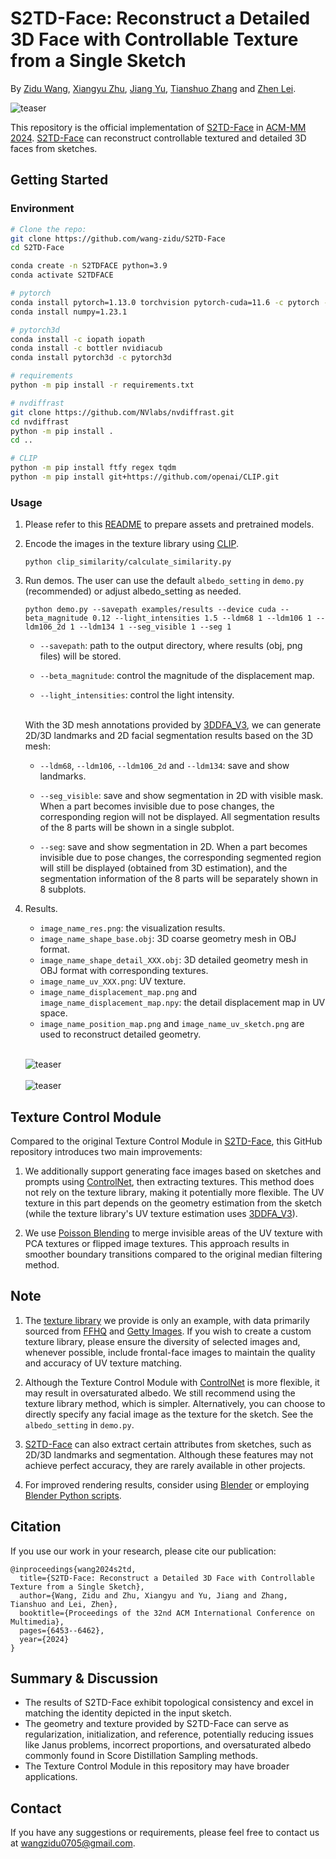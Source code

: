 # S2TD-Face: Reconstruct a Detailed 3D Face with Controllable Texture from a Single Sketch

By [Zidu Wang](https://wang-zidu.github.io/), [Xiangyu Zhu](https://xiangyuzhu-open.github.io/homepage/), [Jiang Yu](https://scholar.google.com/citations?view_op=list_works&hl=zh-CN&user=QYY-3I0AAAAJ), [Tianshuo Zhang](https://openreview.net/profile?id=~Tianshuo_Zhang2) and [Zhen Lei](http://www.cbsr.ia.ac.cn/users/zlei/).

![teaser](/teaser/1.jpg)

This repository is the official implementation of [S2TD-Face](https://arxiv.org/abs/2408.01218) in [ACM-MM 2024](https://2024.acmmm.org/). [S2TD-Face](https://arxiv.org/abs/2408.01218) can reconstruct controllable textured and detailed 3D
faces from sketches.

## Getting Started
### Environment
  ```bash
  # Clone the repo:
  git clone https://github.com/wang-zidu/S2TD-Face
  cd S2TD-Face

  conda create -n S2TDFACE python=3.9
  conda activate S2TDFACE

  # pytorch
  conda install pytorch=1.13.0 torchvision pytorch-cuda=11.6 -c pytorch -c nvidia
  conda install numpy=1.23.1

  # pytorch3d
  conda install -c iopath iopath
  conda install -c bottler nvidiacub
  conda install pytorch3d -c pytorch3d

  # requirements
  python -m pip install -r requirements.txt

  # nvdiffrast
  git clone https://github.com/NVlabs/nvdiffrast.git
  cd nvdiffrast
  python -m pip install .
  cd ..

  # CLIP
  python -m pip install ftfy regex tqdm
  python -m pip install git+https://github.com/openai/CLIP.git
  ```  

### Usage
1. Please refer to this [README](https://github.com/wang-zidu/S2TD-Face/blob/main/assets/) to prepare assets and pretrained models.

2. Encode the images in the texture library using [CLIP](https://github.com/openai/CLIP).

    ```
    python clip_similarity/calculate_similarity.py
    ```

3. Run demos. The user can use the default `albedo_setting` in `demo.py` (recommended) or adjust albedo_setting as needed.

    ```
    python demo.py --savepath examples/results --device cuda --beta_magnitude 0.12 --light_intensities 1.5 --ldm68 1 --ldm106 1 --ldm106_2d 1 --ldm134 1 --seg_visible 1 --seg 1
    ```

     - `--savepath`: path to the output directory, where results (obj, png files) will be stored.

     - `--beta_magnitude`: control the magnitude of the displacement map.

     - `--light_intensities`: control the light intensity.

     <br>With the 3D mesh annotations provided by [3DDFA_V3](https://arxiv.org/abs/2312.00311), we can generate 2D/3D landmarks and 2D facial segmentation results based on the 3D mesh:

     - `--ldm68`, `--ldm106`, `--ldm106_2d` and `--ldm134`: save and show landmarks.

      - `--seg_visible`: save and show segmentation in 2D with visible mask. When a part becomes invisible due to pose changes, the corresponding region will not be displayed. All segmentation results of the 8 parts will be shown in a single subplot. 

      - `--seg`: save and show segmentation in 2D. When a part becomes invisible due to pose changes, the corresponding segmented region will still be displayed (obtained from 3D estimation), and the segmentation information of the 8 parts will be separately shown in 8 subplots.

4. Results.
     - `image_name_res.png`: the visualization results.
     - `image_name_shape_base.obj`: 3D coarse geometry mesh in OBJ format.
     - `image_name_shape_detail_XXX.obj`: 3D detailed geometry mesh in OBJ format  with corresponding textures.
     - `image_name_uv_XXX.png`: UV texture.
     - `image_name_displacement_map.png` and `image_name_displacement_map.npy`: the detail displacement map in UV space.
     - `image_name_position_map.png` and `image_name_uv_sketch.png` are used to reconstruct detailed geometry.


    <br>![teaser](/teaser/sketch1_res.png)<br>
    <br>![teaser](/teaser/sketch5_res.png)<br>

## Texture Control Module

Compared to the original Texture Control Module in [S2TD-Face](https://github.com/wang-zidu/S2TD-Face), this GitHub repository introduces two main improvements:
1. We additionally support generating face images based on sketches and prompts using [ControlNet](https://github.com/lllyasviel/ControlNet-v1-1-nightly), then extracting textures. This method does not rely on the texture library, making it potentially more flexible. The UV texture in this part depends on the geometry estimation from the sketch (while the texture library's UV texture estimation uses [3DDFA_V3](https://arxiv.org/abs/2312.00311)).

2. We use [Poisson Blending](https://www.cs.jhu.edu/~misha/Fall07/Papers/Perez03.pdf) to merge invisible areas of the UV texture with PCA textures or flipped image textures. This approach results in smoother boundary transitions compared to the original median filtering method.

## Note

1. The [texture library](https://huggingface.co/datasets/Zidu-Wang/S2TD-Face/tree/main/texture_library) we provide is only an example, with data primarily sourced from [FFHQ](https://github.com/NVlabs/ffhq-dataset) and [Getty Images](https://www.gettyimages.hk/). If you wish to create a custom texture library, please ensure the diversity of selected images and, whenever possible, include frontal-face images to maintain the quality and accuracy of UV texture matching.

2. Although the Texture Control Module with [ControlNet](https://github.com/lllyasviel/ControlNet-v1-1-nightly) is more flexible, it may result in oversaturated albedo. We still recommend using the texture library method, which is simpler. Alternatively, you can choose to directly specify any facial image as the texture for the sketch. See the `albedo_setting` in `demo.py`.

3. [S2TD-Face](https://arxiv.org/abs/2408.01218) can also extract certain attributes from sketches, such as 2D/3D landmarks and segmentation. Although these features may not achieve perfect accuracy, they are rarely available in other projects.

4. For improved rendering results, consider using [Blender](https://www.blender.org/) or employing [Blender Python scripts](https://github.com/yuki-koyama/blender-cli-rendering).

## Citation
If you use our work in your research, please cite our publication:
```
@inproceedings{wang2024s2td,
  title={S2TD-Face: Reconstruct a Detailed 3D Face with Controllable Texture from a Single Sketch},
  author={Wang, Zidu and Zhu, Xiangyu and Yu, Jiang and Zhang, Tianshuo and Lei, Zhen},
  booktitle={Proceedings of the 32nd ACM International Conference on Multimedia},
  pages={6453--6462},
  year={2024}
}
```

## Summary & Discussion
- The results of S2TD-Face exhibit topological consistency and excel in matching the identity depicted in the input sketch.
- The geometry and texture provided by S2TD-Face can serve as regularization, initialization, and reference, potentially reducing issues like Janus problems, incorrect proportions, and oversaturated albedo commonly found in Score Distillation Sampling methods.
- The Texture Control Module in this repository may have broader applications.
  
## Contact
If you have any suggestions or requirements, please feel free to contact us at wangzidu0705@gmail.com. 
